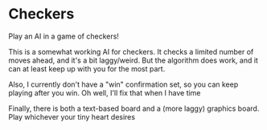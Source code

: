 # Checkers
Play an AI in a game of checkers!

This is a somewhat working AI for checkers. It checks a limited number of moves ahead, and it's a bit laggy/weird. But the algorithm does work, and it can at least keep up with you for the most part. 

Also, I currently don't have a "win" confirmation set, so you can keep playing after you win. Oh well, I'll fix that when I have time

Finally, there is both a text-based board and a (more laggy) graphics board. Play whichever your tiny heart desires
